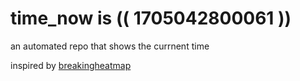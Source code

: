 # time_now is (( 1705042800061 ))

an automated repo that shows the currnent time

inspired by [breakingheatmap](https://github.com/breakingheatmap/breakingheatmap)